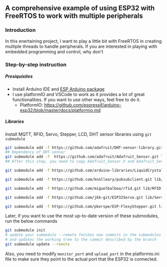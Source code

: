## A comprehensive example of using ESP32 with FreeRTOS to work with multiple peripherals

### Introduction

In this enertaining project, I want to play a little bit with FreeRTOS in creating multiple threads to handle peripherals.
If you are interested in playing with embedded programming and control, why don't 



### Step-by-step instruction

##### Presiquisites
 - Install Arduino IDE and [ESP Arduino package](https://github.com/espressif/arduino-esp32/blob/master/docs/arduino-ide/mac.md)
 - I use platformIO and VSCode to work as it provides a lot of great functionalities. If you want to use other ways, feel free to do it.
   - PlatformIO: https://github.com/espressif/arduino-esp32/blob/master/docs/platformio.md

##### Libraries
Install MQTT, RFID, Servo, Stepper, LCD, DHT sensor libraries using `git submodule`
```bash
git submodule add -f https://github.com/adafruit/DHT-sensor-library.git lib/DHT-sensor
## Dependency of DHT-sensor
git submodule add -f  https://github.com/adafruit/Adafruit_Sensor.git lib/Adafruit-sensor
## After this step, you need to copy Adafruit_Sensor.h and Adafruit_Sensor.cpp to DHT-sensor/

git submodule add -f https://github.com/arduino-libraries/LiquidCrystal.git lib/LCD

git submodule add -f https://github.com/knolleary/pubsubclient.git lib/MQTT

git submodule add -f https://github.com/miguelbalboa/rfid.git lib/RFID

git submodule add -f https://github.com/jkb-git/ESP32Servo.git lib/Servo

git submodule add -f https://github.com/pkerspe/ESP-FlexyStepper.git lib/Stepper
```

Later, if you want to use the most up-to-date version of these submodules, run the below commands
```bash
git submodule init
# update your submodule --remote fetches new commits in the submodules
# and updates the working tree to the commit described by the branch
git submodule update --remote
```

Also, you need to modify `monitor_port` and `upload_port` in the platformio.ini file to make sure they point to the actual port that the ESP32 is connected.


